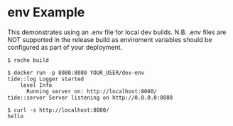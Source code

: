 # env Example

This demonstrates using an .env file for local dev builds.
N.B. .env files are NOT supported in the release build as enviroment variables should be configured as part of your deployment.

```
$ roche build

$ docker run -p 8080:8080 YOUR_USER/dev-env
tide::log Logger started
    level Info
      Running server on: http://localhost:8080/
tide::server Server listening on http://0.0.0.0:8080

$ curl -s http://localhost:8080/
hello
```